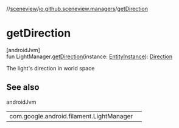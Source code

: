 //[sceneview](../../index.md)/[io.github.sceneview.managers](index.md)/[getDirection](get-direction.md)

# getDirection

[androidJvm]\
fun LightManager.[getDirection](get-direction.md)(instance: [EntityInstance](../io.github.sceneview.components/index.md#-275222848%2FClasslikes%2F-1571379623)): [Direction](../io.github.sceneview.math/index.md#1758682841%2FClasslikes%2F-1571379623)

The light's direction in world space

## See also

androidJvm

| | |
|---|---|
| com.google.android.filament.LightManager |  |
